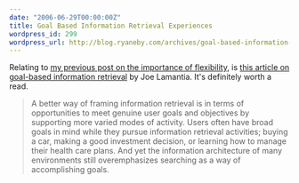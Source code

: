 ```yaml
---
date: "2006-06-29T00:00:00Z"
title: Goal Based Information Retrieval Experiences
wordpress_id: 299
wordpress_url: http://blog.ryaneby.com/archives/goal-based-information-retrieval-experiences/
---
```

Relating to <a href="http://blog.ryaneby.com/archives/the-flexible-opac/">my previous post on the importance of flexibility</a>, is <a href="http://www.joelamantia.com/blog/archives/information_architecture/goal_based_information_retrieval_experiences.html">this article on goal-based information retrieval</a> by Joe Lamantia. It's definitely worth a read.

<blockquote>A better way of framing information retrieval is in terms of opportunities to meet genuine user goals and objectives by supporting more varied modes of activity. Users often have broad goals in mind while they pursue information retrieval activities; buying a car, making a good investment decision, or learning how to manage their health care plans. And yet the information architecture of many environments still overemphasizes searching as a way of accomplishing goals.</blockquote>
